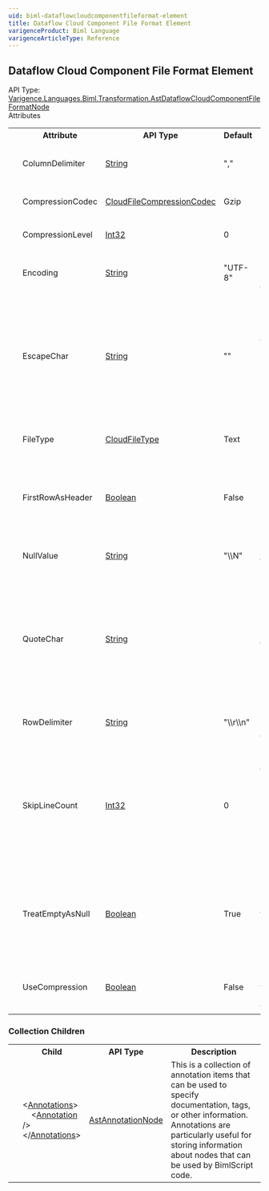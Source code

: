 ```yaml
---
uid: biml-dataflowcloudcomponentfileformat-element
title: Dataflow Cloud Component File Format Element
varigenceProduct: Biml Language
varigenceArticleType: Reference
---
```

## Dataflow Cloud Component File Format Element<div class="AssemblyInfoGroup"><div class="CrossReferenceGroup"><div class="CrossReferenceHeader">API Type:</div><div class="CrossReferenceValue"><a href="../api-reference/Varigence.Languages.Biml.Transformation.AstDataflowCloudComponentFileFormatNode.html">Varigence.Languages.Biml.Transformation.AstDataflowCloudComponentFileFormatNode</a></div></div></div><div class="AttributeGroup"><div class="AttributeGroupHeader">Attributes</div><table id="AttributeList" class="AttributeList"><tbody><tr><th class="AttributeIconColumnHeader">&nbsp;</th><th class="AttributeNameColumnHeader">Attribute</th><th class="AttributeTypeColumnHeader">API Type</th><th class="AttributeDefaultColumnHeader">Default</th><th class="AttributeSummaryColumnHeader">Description</th></tr><tr class="ad0"><td align="center" class="AttributeIcon"><img title="" src="attribute.png"></td><td class="AttributeName">ColumnDelimiter</td><td class="AttributeType"><a href="https://msdn.microsoft.com/en-us/library/System.String.aspx">String</a></td><td class="AttributeDefault">&quot;,&quot;</td><td class="AttributeSummary"><div class ="SummaryItem">Specifies the character used to separate colums in a file.</div></td></tr><tr class="ad1"><td align="center" class="AttributeIcon"><img title="" src="attribute.png"></td><td class="AttributeName">CompressionCodec</td><td class="AttributeType"><a href="../api-reference/Varigence.Languages.Biml.Transformation.CloudFileCompressionCodec.html">CloudFileCompressionCodec</a></td><td class="AttributeDefault">Gzip</td><td class="AttributeSummary"><div class ="SummaryItem">Specifies the compression codec of the file.</div></td></tr><tr class="ad0"><td align="center" class="AttributeIcon"><img title="" src="attribute.png"></td><td class="AttributeName">CompressionLevel</td><td class="AttributeType"><a href="https://msdn.microsoft.com/en-us/library/System.Int32.aspx">Int32</a></td><td class="AttributeDefault">0</td><td class="AttributeSummary"><div class ="SummaryItem">Specifies the compression level of the file.</div></td></tr><tr class="ad1"><td align="center" class="AttributeIcon"><img title="" src="attribute.png"></td><td class="AttributeName">Encoding</td><td class="AttributeType"><a href="https://msdn.microsoft.com/en-us/library/System.String.aspx">String</a></td><td class="AttributeDefault">&quot;UTF-8&quot;</td><td class="AttributeSummary"><div class ="SummaryItem">Specifies the name of the encoding used in the file.</div></td></tr><tr class="ad0"><td align="center" class="AttributeIcon"><img title="" src="attribute.png"></td><td class="AttributeName">EscapeChar</td><td class="AttributeType"><a href="https://msdn.microsoft.com/en-us/library/System.String.aspx">String</a></td><td class="AttributeDefault">&quot;&quot;</td><td class="AttributeSummary"><div class ="SummaryItem">Specifies the character used to escape appearances of the ColumnDelimiter within column text data. This property should only be specified if QuoteChar is not provided.</div></td></tr><tr class="ad1"><td align="center" class="AttributeIcon"><img title="" src="attribute.png"></td><td class="AttributeName">FileType</td><td class="AttributeType"><a href="../api-reference/Varigence.Languages.Biml.Transformation.CloudFileType.html">CloudFileType</a></td><td class="AttributeDefault">Text</td><td class="AttributeSummary"><div class ="SummaryItem">Specifies the type of file format. (e.g. Text, Avro, ORC, etc)</div></td></tr><tr class="ad0"><td align="center" class="AttributeIcon"><img title="" src="attribute.png"></td><td class="AttributeName">FirstRowAsHeader</td><td class="AttributeType"><a href="https://msdn.microsoft.com/en-us/library/System.Boolean.aspx">Boolean</a></td><td class="AttributeDefault">False</td><td class="AttributeSummary"><div class ="SummaryItem">Specifies whether or not the first row in the file should be treated as a list of header labels. The default value is false.</div></td></tr><tr class="ad1"><td align="center" class="AttributeIcon"><img title="" src="attribute.png"></td><td class="AttributeName">NullValue</td><td class="AttributeType"><a href="https://msdn.microsoft.com/en-us/library/System.String.aspx">String</a></td><td class="AttributeDefault">&quot;\\N&quot;</td><td class="AttributeSummary"><div class ="SummaryItem">Specifies the character(s) used to indicate a null value in a column.</div></td></tr><tr class="ad0"><td align="center" class="AttributeIcon"><img title="" src="attribute.png"></td><td class="AttributeName">QuoteChar</td><td class="AttributeType"><a href="https://msdn.microsoft.com/en-us/library/System.String.aspx">String</a></td><td class="AttributeDefault">&nbsp;</td><td class="AttributeSummary"><div class ="SummaryItem">Specifies the character used to quote a column value when the ColumnDelimiter appears within the text data for a column. This property should only be specified if EscapeChar is not provided.</div></td></tr><tr class="ad1"><td align="center" class="AttributeIcon"><img title="" src="attribute.png"></td><td class="AttributeName">RowDelimiter</td><td class="AttributeType"><a href="https://msdn.microsoft.com/en-us/library/System.String.aspx">String</a></td><td class="AttributeDefault">&quot;\\r\\n&quot;</td><td class="AttributeSummary"><div class ="SummaryItem">Specifies the character used to separate rows in a file.</div></td></tr><tr class="ad0"><td align="center" class="AttributeIcon"><img title="" src="attribute.png"></td><td class="AttributeName">SkipLineCount</td><td class="AttributeType"><a href="https://msdn.microsoft.com/en-us/library/System.Int32.aspx">Int32</a></td><td class="AttributeDefault">0</td><td class="AttributeSummary"><div class ="SummaryItem">Specifies the number of lines that should be skipped in the input file before reading data. If FirstRowAsHeader is set to true, the lines will be skipped prior to reading the header row.</div></td></tr><tr class="ad1"><td align="center" class="AttributeIcon"><img title="" src="attribute.png"></td><td class="AttributeName">TreatEmptyAsNull</td><td class="AttributeType"><a href="https://msdn.microsoft.com/en-us/library/System.Boolean.aspx">Boolean</a></td><td class="AttributeDefault">True</td><td class="AttributeSummary"><div class ="SummaryItem">Specifies whether or not empty string values in a column should be treated as null values in the resulting dataset. The default value is false.</div></td></tr><tr class="ad0"><td align="center" class="AttributeIcon"><img title="" src="attribute.png"></td><td class="AttributeName">UseCompression</td><td class="AttributeType"><a href="https://msdn.microsoft.com/en-us/library/System.Boolean.aspx">Boolean</a></td><td class="AttributeDefault">False</td><td class="AttributeSummary"><div class ="SummaryItem">This value specifies whether to use compression on the file.</div></td></tr></tbody></table></div><div class="ChildGroup">### Collection Children<table id="ChildList" class="ChildList"><tbody><tr><th class="ChildIconColumnHeader">&nbsp;</th><th class="ChildNameColumnHeader">Child</th><th class="ChildTypeColumnHeader">API Type</th><th class="ChildSummaryColumnHeader">Description</th></tr><tr class="cd0"><td align="center" class="ChildIcon"><img title="" src="collectionChild.png"><div class="RequiredIcon" title="Required Child"></div><td class="ChildName"><span class="punc">&lt;</span><a href=Varigence.Languages.Biml.AstNode_Annotations.html">Annotations</a><span class="punc">&gt;</span><br />&nbsp;&nbsp;&nbsp;&nbsp;<span class="punc">&lt;</span><a href=Varigence.Languages.Biml.AstAnnotationNode.html">Annotation</a> <span class="punc">/&gt;</span><br /><span class="punc">&lt;/</span><a href=Varigence.Languages.Biml.AstNode_Annotations.html">Annotations</a><span class="punc">&gt;</span></td><td class="ChildType"><a href="../api-reference/Varigence.Languages.Biml.AstAnnotationNode.html">AstAnnotationNode</a></td><td class="ChildSummary"><div class ="SummaryItem">This is a collection of annotation items that can be used to specify documentation, tags, or other information.  Annotations are particularly useful for storing information about nodes that can be used by BimlScript code.</div></td></tr></tbody></table></div>